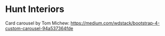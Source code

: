 # Hunt Interiors

Card carousel by Tom Michew: https://medium.com/wdstack/bootstrap-4-custom-carousel-94a537364fde 